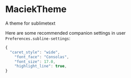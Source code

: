 MaciekTheme
===========

A theme for sublimetext


Here are some recommended companion settings in user `Preferences.subline-settings`:
  
```javascript
{
  "caret_style": "wide",
	"font_face": "Consolas",
	"font_size": 17.0,
	"highlight_line": true,
}
```
